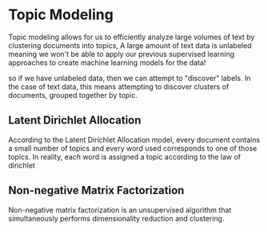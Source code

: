 # Topic Modeling

Topic modeling allows for us to efficiently analyze large volumes of text by clustering documents into topics, A large amount of text data is unlabeled meaning we won't be able to apply our previous supervised learning approaches to create machine learning models for the data!

so if we have unlabeled data, then we can attempt to "discover" labels. In the case of text data, this means attempting to discover clusters of documents, grouped together by topic.

## Latent Dirichlet Allocation

According to the Latent Dirichlet Allocation model, every document contains a small number of topics and every word used corresponds to one of those topics. In reality, each word is assigned a topic according to the law of dirichlet

## Non-negative Matrix Factorization

Non-negative matrix factorization is an unsupervised algorithm that simultaneously performs dimensionality reduction and clustering.


